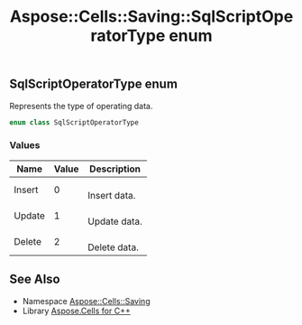 ﻿---
title: Aspose::Cells::Saving::SqlScriptOperatorType enum
linktitle: SqlScriptOperatorType
second_title: Aspose.Cells for C++ API Reference
description: 'Aspose::Cells::Saving::SqlScriptOperatorType enum. Represents the type of operating data in C++.'
type: docs
weight: 500
url: /cpp/aspose.cells.saving/sqlscriptoperatortype/
---
## SqlScriptOperatorType enum


Represents the type of operating data.

```cpp
enum class SqlScriptOperatorType
```

### Values

| Name | Value | Description |
| --- | --- | --- |
| Insert | 0 | <br>Insert data. |
| Update | 1 | <br>Update data. |
| Delete | 2 | <br>Delete data. |

## See Also

* Namespace [Aspose::Cells::Saving](../)
* Library [Aspose.Cells for C++](../../)
